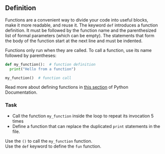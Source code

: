 ## Definition

Functions are a convenient way to divide your code into useful blocks, make it more 
readable, and reuse it.
The keyword `def` introduces a function definition. 
It must be followed by the function name and the parenthesized list of formal parameters (which can be empty). 
The statements that form the body of the function start at the next line and must be indented.


Functions only run when they are called. To call a function, use its name followed by parentheses:

```python
def my_function():  # function definition
  print("Hello from a function")

my_function()  # function call
```

Read more about defining functions in <a href="https://docs.python.org/3/tutorial/controlflow.html#defining-functions">this section</a> of Python Documentation.
### Task
 - Call the function `my_function` inside the loop to repeat its invocation 5 times
 - Define a function that can replace the duplicated `print` statements in the file.  

<div class='hint'>Use the <code>()</code> to call the <code>my_function</code> function.</div>
<div class='hint'>Use the <code>def</code> keyword to define the <code>fun</code> function.</div>
